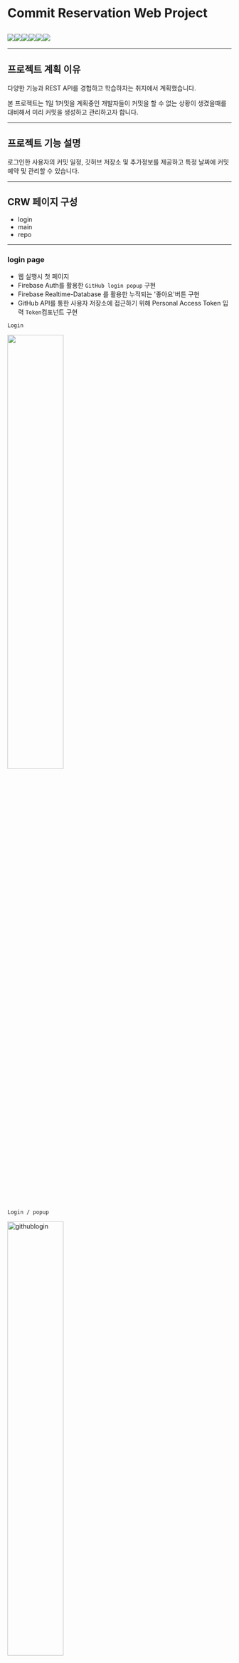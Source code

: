 # Commit Reservation Web Project

## <img src="https://img.shields.io/badge/JavaScript-F7DF1E?style=flat&logo=JavaScript&logoColor=white"><img src="https://img.shields.io/badge/CSS3-1572B6?style=flat&logo=CSS3&logoColor=white"><img src="https://img.shields.io/badge/HTML5-E34F26?style=flat&logo=HTML5&logoColor=white"><img src="https://img.shields.io/badge/React-61DAFB?style=flat&logo=React&logoColor=white"><img src="https://img.shields.io/badge/Firebase-FFCA28?style=flat&logo=Firebase&logoColor=white"><img src="https://img.shields.io/badge/GitHubAPI-181717?style=flat&logo=GitHub&logoColor=white">

---

## 프로젝트 계획 이유

다양한 기능과 REST API를 경헙하고 학습하자는 취지에서 계획했습니다.

본 프로젝트는 1일 1커밋을 계획중인 개발자들이 커밋을 할 수 없는 상황이 생겼을때를 대비해서 미리 커밋을 생성하고 관리하고자 합니다.

---

## 프로젝트 기능 설명

로그인한 사용자의 커밋 일정, 깃허브 저장소 및 추가정보를 제공하고 특정 날짜에 커밋 예약 및 관리할 수 있습니다.

---

## CRW 페이지 구성

- login
- main
- repo

---

### login page

- 웹 실행시 첫 페이지
- Firebase Auth를 활용한 `GitHub login popup` 구현
- Firebase Realtime-Database 를 활용한 누적되는 '좋아요'버튼 구현
- GitHub API를 통한 사용자 저장소에 접근하기 위해 Personal Access Token 입력 `Token`컴포넌트 구현

`Login`

<img width="50%" src="https://user-images.githubusercontent.com/80657819/159114950-a5cd27c4-8aba-4d86-b03a-3a0a16c723b2.png">

`Login / popup`

<img width="50%" alt="githublogin" src="https://user-images.githubusercontent.com/80657819/160287290-bba1f7a0-64f8-4464-89d7-945b1453b473.PNG">

`Token`

<img width="50%" src="https://user-images.githubusercontent.com/80657819/160290472-4adf9f3d-5c9f-46c8-a8f6-aa29262072ff.png">

---

### main page

- 사용자 인증 및 토큰 인증 완료 시 이동하는 페이지
- 로그인된 사용자의 Firebase Realtime-Database에 등록된 커밋 일정을 읽고, 1주일 커밋 일정을 보여주는 `Schedule`컴포넌트 구현
- GitHub API를 통해 읽어온 사용자의 깃허브 저장소 및 추가 정보를 보여주는 `RepoList`컴포넌트 구현

`Main`

<img width="50%" src="https://user-images.githubusercontent.com/80657819/159115009-e0112c2a-e188-46dd-a551-7b67db296454.png">

---

### repo page

- main page에서 저장소 컴포넌트 선택 시 이동하는 페이지
- Firebase Realtime-Database에 등록된 저장소의 커밋일정을 보여주는 `RegList`컴포넌트 구현
- Firebase Realtime-Database에 커밋 일정 추가 및 제거 `RegAddForm`컴포넌트 구현
- 선택된 저장소의 디렉터리 구조를 react-simple-tree-menu 라이브러리를 활용하여 `PreviewRepo`컴포넌트 구현
- TreeMenu에 있는 파일 클릭 시 해당 파일 내용 미리보기 `PreviewFile`컴포넌트 구현

`Repo`

<img width="50%" src="https://user-images.githubusercontent.com/80657819/159115047-c2acfb8f-71ee-41bc-9f68-5cdca4e366af.png">

---

### Header

- main page 및 repo page에서 화면 상단에 고정된 Header 컴포넌트
- CRW 로고 버튼 클릭시 main page로 이동
- 사용자 버튼 클릭시 저장소 이동, 로그아웃, 등록된 토큰 제거 기능을 가진 `UserInfo`컴포넌트 생성
- 메세지 버튼 클릭시 개발자에게 코맨트를 작성할 수 있는 `Comment`컴포넌트 생성

`Header`

<img width="949" alt="header" src="https://user-images.githubusercontent.com/80657819/160288895-69074976-167e-42b6-aeec-2a52047b0b2c.PNG">

`UserInfo`

<img width="131" alt="userinfo" src="https://user-images.githubusercontent.com/80657819/159115077-2a130906-5e9c-48a5-a197-dff359a7c1df.PNG">

`Comment`

<img width="131" alt="2" src="https://user-images.githubusercontent.com/80657819/159115079-a96eff79-0b6f-4dc5-88b9-3bdb8f413f6d.PNG">

---

## 사용한 툴

`react`

`Firebase API`
(https://firebase.google.com/docs)

- auth
- real time database

`Github API`
(https://docs.github.com/en/rest)

- Blobs
- Commits
- References
- Tags
- Trees
- Repositories
- Language

---
